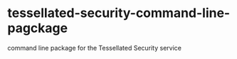 # tessellated-security-command-line-pagckage
command line package for the Tessellated Security service
